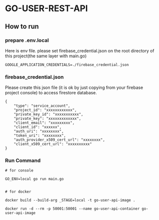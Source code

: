 # GO-USER-REST-API


## How to run

### prepare .env.local

Here is env file.
please set firebase_credential.json on the root directory of this project(the same layer with main.go)
```
GOOGLE_APPLICATION_CREDENTIALS=./firebase_credential.json
```

### firebase_credential.json
Please create this json file (it is ok by just copying from your firebase project console) to access firestore database.
```
{
    "type": "service_account",
    "project_id": "xxxxxxxxxxxx",
    "private_key_id": "xxxxxxxxxxx",
    "private_key": "xxxxxxxxxxxxx",
    "client_email": "xxxxxxxxx",
    "client_id": "xxxxxx",
    "auth_uri": "xxxxxxxx",
    "token_uri": "xxxxxxxx",
    "auth_provider_x509_cert_url": "xxxxxxxx",
    "client_x509_cert_url": "xxxxxxxxxx"
}
```

### Run Command
```
# for console

GO_ENV=local go run main.go


# for docker

docker build --build-arg _STAGE=local -t go-user-api-image .

docker run -d --rm -p 50001:50001 --name go-user-api-container go-user-api-image
```